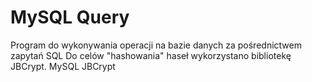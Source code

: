 # MySQL Query
Program do wykonywania operacji na bazie danych za pośrednictwem zapytań SQL Do celów "hashowania" haseł wykorzystano bibliotekę JBCrypt. MySQL JBCrypt
